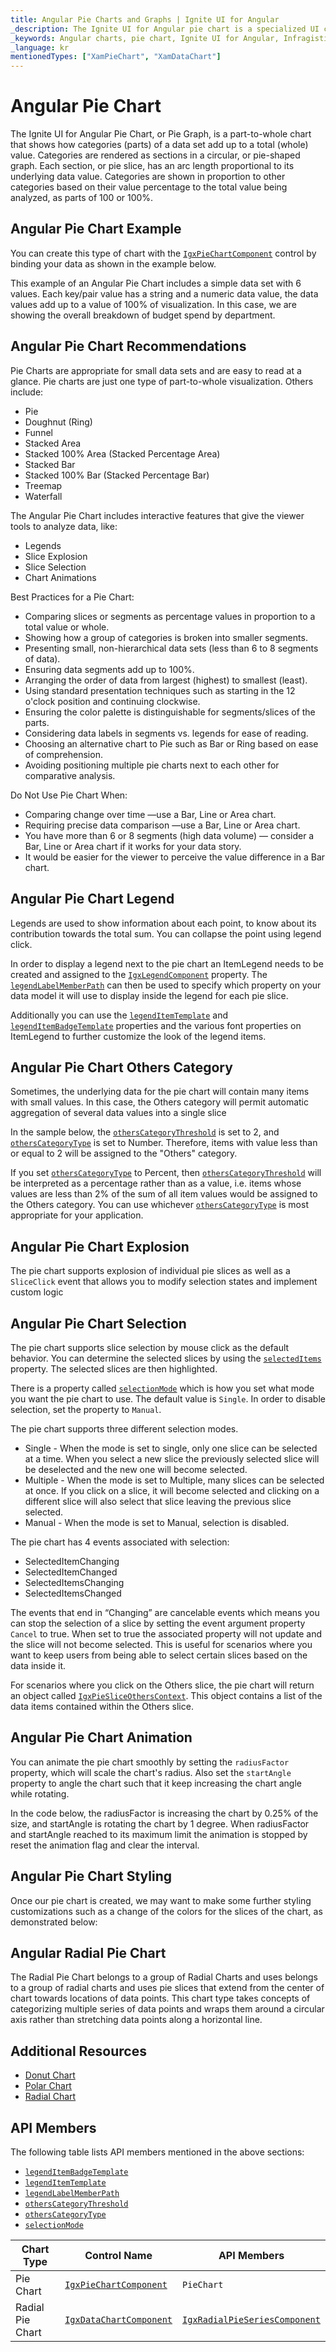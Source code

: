 ```yaml
---
title: Angular Pie Charts and Graphs | Ignite UI for Angular
_description: The Ignite UI for Angular pie chart is a specialized UI control that renders a pie chart, consisting of a circular area divided into sections.  Try for FREE.
_keywords: Angular charts, pie chart, Ignite UI for Angular, Infragistics, data binding, slice selection, slice explosion, animation
_language: kr
mentionedTypes: ["XamPieChart", "XamDataChart"]
---
```


# Angular Pie Chart

The Ignite UI for Angular Pie Chart, or Pie Graph, is a part-to-whole chart that shows how categories (parts) of a data set add up to a total (whole) value. Categories are rendered as sections in a circular, or pie-shaped graph. Each section, or pie slice, has an arc length proportional to its underlying data value. Categories are shown in proportion to other categories based on their value percentage to the total value being analyzed, as parts of 100 or 100%.

## Angular Pie Chart Example

You can create this type of chart with the [`IgxPieChartComponent`]({environment:dvApiBaseUrl}/products/ignite-ui-angular/api/docs/typescript/latest/classes/igxpiechartcomponent.html) control by binding your data as shown in the example below.

This example of an Angular Pie Chart includes a simple data set with 6 values. Each key/pair value has a string and a numeric data value, the data values add up to a value of 100% of visualization. In this case, we are showing the overall breakdown of budget spend by department.

<code-view style="height: 600px"
           data-demos-base-url="{environment:dvDemosBaseUrl}"
           iframe-src="{environment:dvDemosBaseUrl}/charts/pie-chart-overview"
           github-src="charts/pie-chart/overview"
           alt="Angular Pie Chart Overview" >
</code-view>

<div class="divider--half"></div>

## Angular Pie Chart Recommendations

Pie Charts are appropriate for small data sets and are easy to read at a glance. Pie charts are just one type of part-to-whole visualization. Others include:

-   Pie
-   Doughnut (Ring)
-   Funnel
-   Stacked Area
-   Stacked 100% Area (Stacked Percentage Area)
-   Stacked Bar
-   Stacked 100% Bar (Stacked Percentage Bar)
-   Treemap
-   Waterfall

The Angular Pie Chart includes interactive features that give the viewer tools to analyze data, like:

-   Legends
-   Slice Explosion
-   Slice Selection
-   Chart Animations

Best Practices for a Pie Chart:

-   Comparing slices or segments as percentage values in proportion to a total value or whole.
-   Showing how a group of categories is broken into smaller segments.
-   Presenting small, non-hierarchical data sets (less than 6 to 8 segments of data).
-   Ensuring data segments add up to 100%.
-   Arranging the order of data from largest (highest) to smallest (least).
-   Using standard presentation techniques such as starting in the 12 o'clock position and continuing clockwise.
-   Ensuring the color palette is distinguishable for segments/slices of the parts.
-   Considering data labels in segments vs. legends for ease of reading.
-   Choosing an alternative chart to Pie such as Bar or Ring based on ease of comprehension.
-   Avoiding positioning multiple pie charts next to each other for comparative analysis.

Do Not Use Pie Chart When:

-   Comparing change over time —use a Bar, Line or Area chart.
-   Requiring precise data comparison —use a Bar, Line or Area chart.
-   You have more than 6 or 8 segments (high data volume) — consider a Bar, Line or Area chart if it works for your data story.
-   It would be easier for the viewer to perceive the value difference in a Bar chart.

## Angular Pie Chart Legend

Legends are used to show information about each point, to know about its contribution towards the total sum. You can collapse the point using legend click.

In order to display a legend next to the pie chart an ItemLegend needs to be created and assigned to the [`IgxLegendComponent`]({environment:dvApiBaseUrl}/products/ignite-ui-angular/api/docs/typescript/latest/classes/igxlegendcomponent.html) property. The [`legendLabelMemberPath`]({environment:dvApiBaseUrl}/products/ignite-ui-angular/api/docs/typescript/latest/classes/igxpiechartbasecomponent.html#legendlabelmemberpath) can then be used to specify which property on your data model it will use to display inside the legend for each pie slice.

Additionally you can use the [`legendItemTemplate`]({environment:dvApiBaseUrl}/products/ignite-ui-angular/api/docs/typescript/latest/classes/igxpiechartbasecomponent.html#legenditemtemplate) and [`legendItemBadgeTemplate`]({environment:dvApiBaseUrl}/products/ignite-ui-angular/api/docs/typescript/latest/classes/igxpiechartbasecomponent.html#legenditembadgetemplate) properties and the various font properties on ItemLegend to further customize the look of the legend items.

<code-view style="height: 600px"
           data-demos-base-url="{environment:dvDemosBaseUrl}"
           iframe-src="{environment:dvDemosBaseUrl}/charts/pie-chart-legend"
           github-src="charts/pie-chart/legend"
           alt="Angular Pie Chart Legend" >
</code-view>

<div class="divider--half"></div>

## Angular Pie Chart Others Category

Sometimes, the underlying data for the pie chart will contain many items with small values. In this case, the Others category will permit automatic aggregation of several data values into a single slice

In the sample below, the [`othersCategoryThreshold`]({environment:dvApiBaseUrl}/products/ignite-ui-angular/api/docs/typescript/latest/classes/igxpiechartbasecomponent.html#otherscategorythreshold) is set to 2, and [`othersCategoryType`]({environment:dvApiBaseUrl}/products/ignite-ui-angular/api/docs/typescript/latest/classes/igxpiechartbasecomponent.html#otherscategorytype) is set to Number. Therefore, items with value less than or equal to 2 will be assigned to the "Others" category.

If you set [`othersCategoryType`]({environment:dvApiBaseUrl}/products/ignite-ui-angular/api/docs/typescript/latest/classes/igxpiechartbasecomponent.html#otherscategorytype) to Percent, then [`othersCategoryThreshold`]({environment:dvApiBaseUrl}/products/ignite-ui-angular/api/docs/typescript/latest/classes/igxpiechartbasecomponent.html#otherscategorythreshold) will be interpreted as a percentage rather than as a value, i.e. items whose values are less than 2% of the sum of all item values would be assigned to the Others category. You can use whichever [`othersCategoryType`]({environment:dvApiBaseUrl}/products/ignite-ui-angular/api/docs/typescript/latest/classes/igxpiechartbasecomponent.html#otherscategorytype) is most appropriate for your application.

<code-view style="height: 600px"
           data-demos-base-url="{environment:dvDemosBaseUrl}"
           iframe-src="{environment:dvDemosBaseUrl}/charts/pie-chart-others"
           github-src="charts/pie-chart/others"
           alt="Angular Pie Chart Others" >
</code-view>

<div class="divider--half"></div>

## Angular Pie Chart Explosion

The pie chart supports explosion of individual pie slices as well as a `SliceClick` event that allows you to modify selection states and implement custom logic

<code-view style="height: 600px"
           data-demos-base-url="{environment:dvDemosBaseUrl}"
           iframe-src="{environment:dvDemosBaseUrl}/charts/pie-chart-explosion"
           github-src="charts/pie-chart/explosion"
           alt="Angular Pie Chart Explosion" >
</code-view>

<div class="divider--half"></div>

## Angular Pie Chart Selection

The pie chart supports slice selection by mouse click as the default behavior. You can determine the selected slices by using the [`selectedItems`]({environment:dvApiBaseUrl}/products/ignite-ui-angular/api/docs/typescript/latest/classes/igxpiechartbasecomponent.html#selecteditems) property. The selected slices are then highlighted.

There is a property called [`selectionMode`]({environment:dvApiBaseUrl}/products/ignite-ui-angular/api/docs/typescript/latest/classes/igxpiechartbasecomponent.html#selectionmode) which is how you set what mode you want the pie chart to use. The default value is `Single`. In order to disable selection, set the property to `Manual`.

The pie chart supports three different selection modes.

-   Single - When the mode is set to single, only one slice can be selected at a time. When you select a new slice the previously selected slice will be deselected and the new one will become selected.
-   Multiple - When the mode is set to Multiple, many slices can be selected at once. If you click on a slice, it will become selected and clicking on a different slice will also select that slice leaving the previous slice selected.
-   Manual - When the mode is set to Manual, selection is disabled.

The pie chart has 4 events associated with selection:

-   SelectedItemChanging
-   SelectedItemChanged
-   SelectedItemsChanging
-   SelectedItemsChanged

The events that end in “Changing” are cancelable events which means you can stop the selection of a slice by setting the event argument property `Cancel` to true. When set to true the associated property will not update and the slice will not become selected. This is useful for scenarios where you want to keep users from being able to select certain slices based on the data inside it.

For scenarios where you click on the Others slice, the pie chart will return an object called [`IgxPieSliceOthersContext`]({environment:dvApiBaseUrl}/products/ignite-ui-angular/api/docs/typescript/latest/classes/igxpiesliceotherscontext.html). This object contains a list of the data items contained within the Others slice.

<code-view style="height: 600px"
           data-demos-base-url="{environment:dvDemosBaseUrl}"
           iframe-src="{environment:dvDemosBaseUrl}/charts/pie-chart-selection"
           github-src="charts/pie-chart/selection"
           alt="Angular Pie Chart Selection" >
</code-view>

<div class="divider--half"></div>

## Angular Pie Chart Animation

You can animate the pie chart smoothly by setting the `radiusFactor` property, which will scale the chart's radius. Also set the `startAngle` property to angle the chart such that it keep increasing the chart angle while rotating.

In the code below, the radiusFactor is increasing the chart by 0.25% of the size, and startAngle is rotating the chart by 1 degree. When radiusFactor and startAngle reached to its maximum limit the animation is stopped by reset the animation flag and clear the interval.

<code-view style="height: 600px"
           data-demos-base-url="{environment:dvDemosBaseUrl}"
           iframe-src="{environment:dvDemosBaseUrl}/charts/pie-chart-animation"
           github-src="charts/pie-chart/animation"
           alt="Angular Pie Chart Animation" >
</code-view>

<div class="divider--half"></div>

## Angular Pie Chart Styling

Once our pie chart is created, we may want to make some further styling customizations such as a change of the colors for the slices of the chart, as demonstrated below:

<code-view style="height: 600px"
           data-demos-base-url="{environment:dvDemosBaseUrl}"
           iframe-src="{environment:dvDemosBaseUrl}/charts/pie-chart-styling"
           alt="Angular Pie Chart Styling" >
</code-view>

<div class="divider--half"></div>

## Angular Radial Pie Chart

The Radial Pie Chart belongs to a group of Radial Charts and uses belongs to a group of radial charts and uses pie slices that extend from the center of chart towards locations of data points. This chart type takes concepts of categorizing multiple series of data points and wraps them around a circular axis rather than stretching data points along a horizontal line.

<code-view style="height: 600px"
           data-demos-base-url="{environment:dvDemosBaseUrl}"
           iframe-src="{environment:dvDemosBaseUrl}/charts/data-chart-radial-pie-chart"
           alt="Angular Radial Pie Chart" >
</code-view>

<div class="divider--half"></div>

## Additional Resources

-   [Donut Chart](donut-chart.md)
-   [Polar Chart](polar-chart.md)
-   [Radial Chart](radial-chart.md)

## API Members

The following table lists API members mentioned in the above sections:

-   [`legendItemBadgeTemplate`]({environment:dvApiBaseUrl}/products/ignite-ui-angular/api/docs/typescript/latest/classes/igxpiechartbasecomponent.html#legenditembadgetemplate)
-   [`legendItemTemplate`]({environment:dvApiBaseUrl}/products/ignite-ui-angular/api/docs/typescript/latest/classes/igxpiechartbasecomponent.html#legenditemtemplate)
-   [`legendLabelMemberPath`]({environment:dvApiBaseUrl}/products/ignite-ui-angular/api/docs/typescript/latest/classes/igxpiechartbasecomponent.html#legendlabelmemberpath)
-   [`othersCategoryThreshold`]({environment:dvApiBaseUrl}/products/ignite-ui-angular/api/docs/typescript/latest/classes/igxpiechartbasecomponent.html#otherscategorythreshold)
-   [`othersCategoryType`]({environment:dvApiBaseUrl}/products/ignite-ui-angular/api/docs/typescript/latest/classes/igxpiechartbasecomponent.html#otherscategorytype)
-   [`selectionMode`]({environment:dvApiBaseUrl}/products/ignite-ui-angular/api/docs/typescript/latest/classes/igxpiechartbasecomponent.html#selectionmode)

| Chart Type       | Control Name                                                                                                                                   | API Members                                                                                                                                                |
| ---------------- | ---------------------------------------------------------------------------------------------------------------------------------------------- | ---------------------------------------------------------------------------------------------------------------------------------------------------------- |
| Pie Chart        | [`IgxPieChartComponent`]({environment:dvApiBaseUrl}/products/ignite-ui-angular/api/docs/typescript/latest/classes/igxpiechartcomponent.html)   | `PieChart`                                                                                                                                                 |
| Radial Pie Chart | [`IgxDataChartComponent`]({environment:dvApiBaseUrl}/products/ignite-ui-angular/api/docs/typescript/latest/classes/igxdatachartcomponent.html) | [`IgxRadialPieSeriesComponent`]({environment:dvApiBaseUrl}/products/ignite-ui-angular/api/docs/typescript/latest/classes/igxradialpieseriescomponent.html) |
